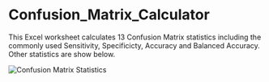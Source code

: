 # Confusion_Matrix_Calculator
This Excel worksheet calculates 13 Confusion Matrix statistics including the commonly used Sensitivity, Specificicty, Accuracy and Balanced Accuracy.  Other statistics are show below.

![Confusion Matrix Statistics](https://github.com/MrFunkenstein/Confusion_Matix_Calculator/Confusion_Matrix_Calculator_Screenshot.png)

